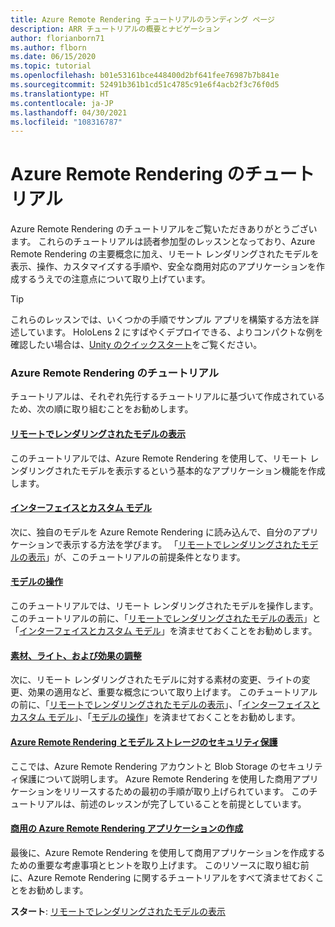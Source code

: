 ```yaml
---
title: Azure Remote Rendering チュートリアルのランディング ページ
description: ARR チュートリアルの概要とナビゲーション
author: florianborn71
ms.author: flborn
ms.date: 06/15/2020
ms.topic: tutorial
ms.openlocfilehash: b01e53161bce448400d2bf641fee76987b7b841e
ms.sourcegitcommit: 52491b361b1cd51c4785c91e6f4acb2f3c76f0d5
ms.translationtype: HT
ms.contentlocale: ja-JP
ms.lasthandoff: 04/30/2021
ms.locfileid: "108316787"
---
```

# <a name="azure-remote-rendering-tutorials"></a>Azure Remote Rendering のチュートリアル

Azure Remote Rendering のチュートリアルをご覧いただきありがとうございます。 これらのチュートリアルは読者参加型のレッスンとなっており、Azure Remote Rendering の主要概念に加え、リモート レンダリングされたモデルを表示、操作、カスタマイズする手順や、安全な商用対応のアプリケーションを作成するうえでの注意点について取り上げています。

> [!TIP]
> これらのレッスンでは、いくつかの手順でサンプル アプリを構築する方法を詳述しています。 HoloLens 2 にすばやくデプロイできる、よりコンパクトな例を確認したい場合は、[Unity のクイックスタート](../../quickstarts/render-model.md)をご覧ください。

### <a name="azure-remote-rendering-tutorials"></a>Azure Remote Rendering のチュートリアル

チュートリアルは、それぞれ先行するチュートリアルに基づいて作成されているため、次の順に取り組むことをお勧めします。

#### <a name="viewing-a-remotely-rendered-model"></a>[リモートでレンダリングされたモデルの表示](view-remote-models/view-remote-models.md)

このチュートリアルでは、Azure Remote Rendering を使用して、リモート レンダリングされたモデルを表示するという基本的なアプリケーション機能を作成します。

#### <a name="interfaces-and-custom-models"></a>[インターフェイスとカスタム モデル](custom-models/custom-models.md)

次に、独自のモデルを Azure Remote Rendering に読み込んで、自分のアプリケーションで表示する方法を学びます。 「[リモートでレンダリングされたモデルの表示](view-remote-models/view-remote-models.md)」が、このチュートリアルの前提条件となります。

#### <a name="manipulating-models"></a>[モデルの操作](manipulate-models/manipulate-models.md)

このチュートリアルでは、リモート レンダリングされたモデルを操作します。 このチュートリアルの前に、「[リモートでレンダリングされたモデルの表示](view-remote-models/view-remote-models.md)」と「[インターフェイスとカスタム モデル](custom-models/custom-models.md)」を済ませておくことをお勧めします。

#### <a name="refining-materials-lighting-and-effects"></a>[素材、ライト、および効果の調整](materials-lighting-effects/materials-lighting-effects.md)

次に、リモート レンダリングされたモデルに対する素材の変更、ライトの変更、効果の適用など、重要な概念について取り上げます。 このチュートリアルの前に、「[リモートでレンダリングされたモデルの表示](view-remote-models/view-remote-models.md)」、「[インターフェイスとカスタム モデル](custom-models/custom-models.md)」、「[モデルの操作](manipulate-models/manipulate-models.md)」を済ませておくことをお勧めします。

#### <a name="securing-azure-remote-rendering-and-model-storage"></a>[Azure Remote Rendering とモデル ストレージのセキュリティ保護](security/security.md)

ここでは、Azure Remote Rendering アカウントと Blob Storage のセキュリティ保護について説明します。 Azure Remote Rendering を使用した商用アプリケーションをリリースするための最初の手順が取り上げられています。 このチュートリアルは、前述のレッスンが完了していることを前提としています。


#### <a name="creating-a-commercial-ready-azure-remote-rendering-application"></a>[商用の Azure Remote Rendering アプリケーションの作成](commercial-ready/commercial-ready.md)

最後に、Azure Remote Rendering を使用して商用アプリケーションを作成するための重要な考慮事項とヒントを取り上げます。 このリソースに取り組む前に、Azure Remote Rendering に関するチュートリアルをすべて済ませておくことをお勧めします。

**スタート**: [リモートでレンダリングされたモデルの表示](view-remote-models/view-remote-models.md)